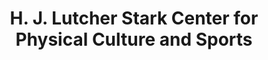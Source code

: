 ---
layout: repo
title: "H. J. Lutcher Stark Center for Physical Culture and Sports"
id: 16853
permalink: repos/16853/
---